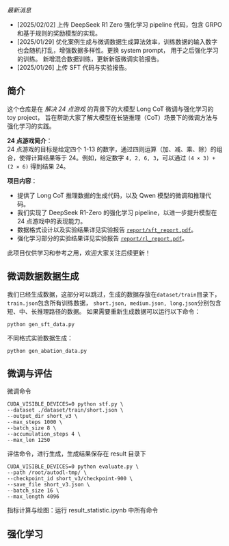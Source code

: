 *最新消息*
- [2025/02/02] 上传 DeepSeek R1 Zero 强化学习 pipeline 代码，包含 GRPO 和基于规则的奖励模型的实现。
- [2025/01/29] 优化案例生成与微调数据生成算法效率，训练数据的输入数字也会随机打乱，增强数据多样性。更换 system prompt， 用于之后强化学习的训练。
新增混合数据训练，更新新版微调实验报告。
- [2025/01/26] 上传 SFT 代码与实验报告。

## 简介


这个仓库是在 *解决 24 点游戏* 的背景下的大模型 Long CoT 微调与强化学习的 toy project，
旨在帮助大家了解大模型在长链推理（CoT）场景下的微调方法与强化学习的实践。

**24 点游戏简介**：  
24 点游戏的目标是给定四个 1-13 的数字，通过四则运算（加、减、乘、除）的组合，使得计算结果等于 24。例如，给定数字 `4, 2, 6, 3`，可以通过 `(4 × 3) + (2 × 6)` 得到结果 24。

**项目内容**：  
- 提供了 Long CoT 推理数据的生成代码，以及 Qwen 模型的微调和推理代码。  
- 我们实现了 DeepSeek R1-Zero 的强化学习 pipeline，以进一步提升模型在 24 点游戏中的表现能力。
- 数据格式设计以及实验结果详见实验报告 [`report/sft_report.pdf`](report/sft_report.pdf)。  
- 强化学习部分的实验结果详见实验报告 [`report/rl_report.pdf`](report/rl_report.pdf)。  

此项目仅供学习和参考之用，欢迎大家关注后续更新！


## 微调数据数据生成

我们已经生成数据，这部分可以跳过，生成的数据存放在`dataset/train`目录下，`train.json`包含所有训练数据，
`short.json, medium.json, long.json`分别包含短、中、长推理路径的数据。 
如果需要重新生成数据可以运行以下命令：

```shell
python gen_sft_data.py
```
不同格式实验数据生成：

```shell
python gen_abation_data.py
```

## 微调与评估

微调命令
```shell
CUDA_VISIBLE_DEVICES=0 python stf.py \
--dataset ./dataset/train/short.json \
--output_dir short_v3 \
--max_steps 1000 \
--batch_size 8 \
--accumulation_steps 4 \
--max_len 1250
```
评估命令，进行生成，生成结果保存在 result 目录下
```shell
CUDA_VISIBLE_DEVICES=0 python evaluate.py \
--path /root/autodl-tmp/ \
--checkpoint_id short_v3/checkpoint-900 \
--save_file short_v3.json \
--batch_size 16 \
--max_length 4096
```

指标计算与绘图：运行 result_statistic.ipynb 中所有命令

## 强化学习
